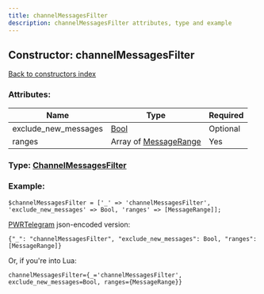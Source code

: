 ```yaml
---
title: channelMessagesFilter
description: channelMessagesFilter attributes, type and example
---
```

## Constructor: channelMessagesFilter  
[Back to constructors index](index.md)



### Attributes:

| Name     |    Type       | Required |
|----------|---------------|----------|
|exclude\_new\_messages|[Bool](../types/Bool.md) | Optional|
|ranges|Array of [MessageRange](../types/MessageRange.md) | Yes|



### Type: [ChannelMessagesFilter](../types/ChannelMessagesFilter.md)


### Example:

```
$channelMessagesFilter = ['_' => 'channelMessagesFilter', 'exclude_new_messages' => Bool, 'ranges' => [MessageRange]];
```  

[PWRTelegram](https://pwrtelegram.xyz) json-encoded version:

```
{"_": "channelMessagesFilter", "exclude_new_messages": Bool, "ranges": [MessageRange]}
```


Or, if you're into Lua:  


```
channelMessagesFilter={_='channelMessagesFilter', exclude_new_messages=Bool, ranges={MessageRange}}

```



